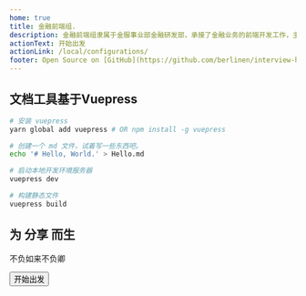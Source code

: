 ```yaml
---
home: true
title: 金融前端组.
description: 金融前端组隶属于金服事业部金融研发部，承接了金融业务的前端开发工作，主要赋能金融工具给其他事业部。
actionText: 开始出发
actionLink: /local/configurations/
footer: Open Source on [GitHub](https://github.com/berlinen/interview-highlights), Made by [@Berlin](https://github.com/berlinen/)
---
```


## 文档工具基于Vuepress

```bash
# 安装 vuepress
yarn global add vuepress # OR npm install -g vuepress

# 创建一个 md 文件，试着写一些东西吧。
echo '# Hello, World.' > Hello.md

# 启动本地开发环境服务器
vuepress dev

# 构建静态文件
vuepress build
```

<Section>

## 为 分享 而生

不负如来不负卿

<Button type="light" to="/local/configurations/">开始出发</Button>

</Section>
